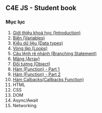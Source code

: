 ## C4E JS - Student book
### Mục lục
1. [Giới thiệu khoá học (Introduction)](course_introduction.md)
2. [Biến (Variables)](/variables/variables.md)
3. [Kiểu dữ liệu (Data types)](/data_types/data_types.md)
4. [Vòng lặp (Loops)](/loops/loops.md)
5. [Câu lệnh rẽ nhánh (Branching Statement)](/branching/branching.md)
6. [Mảng (Array)](/array/array.md)
7. [Đối tượng (Object)](/object/object.md)
8. [Hàm (Function) - Part 1](/function/function-part1.md)
9. [Hàm (Function) - Part 2](/function/function-part2.md)
10. [Hàm Calbacks(Callbacks Function)](/function/function-callback.md)
10. HTML
11. CSS
12. DOM
13. Async/Await
14. Networking